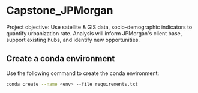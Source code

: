 # Capstone_JPMorgan
Project objective: Use satellite &amp; GIS data, socio-demographic indicators to quantify urbanization rate. Analysis will inform JPMorgan's client base, support existing hubs, and identify new opportunities.



## Create a conda environment

Use the following command to create the conda environment:

```bash
conda create --name <env> --file requirements.txt
```